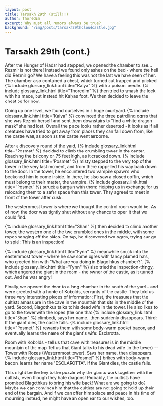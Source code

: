 ```yaml
---
layout: post
title: Tarsakh 29th (still!!)
author: Thoredim
excerpt: Why must all rumors always be true?
background: "/img/posts/tarsakh29thcloudcastle.jpg"
---
```


# Tarsakh 29th (cont.)

After the Hunger of Hadar had stopped, we opened the chamber to see... Rezmir
is not there! Instead we found only ashes on the bed - where the hell did
Rezmir go? We have a feeling this was not the last we have seen of her. The
chamber also contained a chest, which turned out trapped and pricked {% include glossary_link.html title="Kaiya" %} with
a poison needle. {% include glossary_link.html title="Thoredim" %} then tried to smash the lock with his mace, but
instead hit Kaiyas foot. We then decided to leave the chest be for now.

Going up one level, we found ourselves in a huge courtyard. {% include glossary_link.html title="Kaiya" %} convinced the
three patrolling ogres that she was Rezmir herself and sent them downstairs to
"find a white dragon mask" she had lost. Overall the place looks rather
deserted - it looks as if all creatures have tried to get away from places they
can fall down from, like the castle wall, as soon as the castle went airborne.

After a discovery round of the yard, {% include glossary_link.html title="Posmet" %} decided to climb the crumbling
tower in the center. Reaching the balcony on 75 feet high, as it cracked down.
{% include glossary_link.html title="Posmet" %} misty stepped to the very top of the tower in the very last moment, and
from there rappelled his way back down to the door. In the tower, he
encountered two vampire spawns who beckoned him to come inside. In there, he
also saw a closed coffin, which must belong to their master, the vampire.
{% include glossary_link.html title="Posmet" %} struck a bargain with them: Helping us in exchange for us relocating
them to a safer space than this tower. They agreed to meet in front of the
tower after dusk.

The westernmost tower is where we thought the control room would be. As of now,
the door was tightly shut without any chance to open it that we could find.

{% include glossary_link.html title="Shan" %} then decided to climb another tower, the western one of the two crumbled
ones in the middle, with some ropes hanging off the sides. On top, he
discovered two ogres, trying our go-to spiel: This is an inspection!

{% include glossary_link.html title="Fynn" %} meanwhile snuck into the easternmost tower - where he saw some ogres with
fancy plumed hats, who greeted him with "What are you doing in Blagothkus
chamber?". {% include glossary_link.html title="Fynn" %} also tried the inspection-thingy, which angered the giant in
the room - the owner of the castle, as it turned out. And he was angry!

Finally, we opened the door to a long chamber in the south of the yard - and
were greeted with a horde of Kobolds, servants of the castle. They told us
three very interesting pieces of information: First, the treasures that the
cultists amass are in the cave in the mountain that sits in the middle of the
yard. Second, Blagothkus talks to his dead wife in the tower. He also likes to
go to the tower with the ropes (the one that {% include glossary_link.html title="Shan" %} climbed), says her name..
then suddenly disappears. Third: If the giant dies, the castle falls. {% include glossary_link.html title="Posmet" %}
rewards them with some body-warm pocket bacon, and eventually learns the name
of the giant's wife: Esclarotta.

Room with Kobolds - tell us that cave with treasures is in the middle mountain
of the map Tell us that Giant talks to his dead wife (in the tower)   --
Tower with Ropes (Westernmost tower). Says her name, then disappears. {% include glossary_link.html title="Posmet" %}
bribes with body-warm bacon, learns her name "ESCLAROTTA". If the Giant dies,
the castle falls.

This might be the key to the puzzle why the giants work together with the
cultists, even though they hate dragons! Probably, the cultists have promised
Blagothkus to bring his wife back! What are we going to do? Maybe we can
convince him that the cultists are not going to hold up their end of the
bargain. And if we can offer him solace and peace in his time of mourning
instead, he might have an open ear to our wishes, too.
